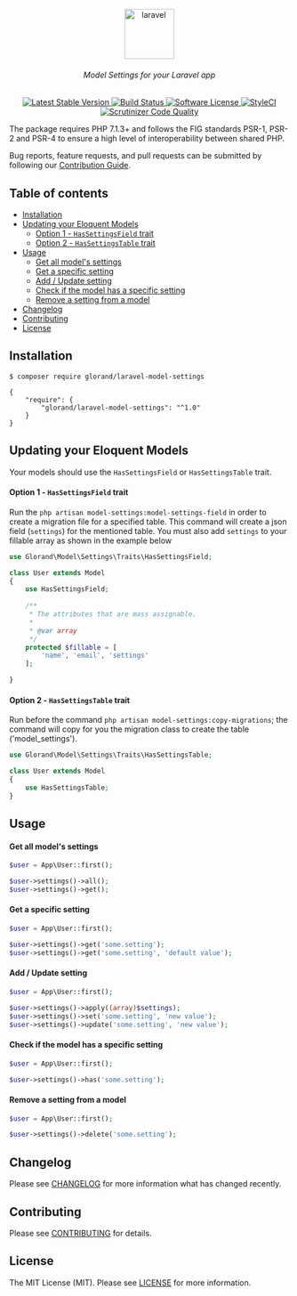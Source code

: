 <p align="center">
<img height="90px" alt="laravel" src="https://user-images.githubusercontent.com/883989/50478539-685da980-09da-11e9-8251-18003e023ac9.png">
</p>

<h6 align="center">
    Model Settings for your Laravel app
</h6>

<p align="center">
<a href="https://packagist.org/packages/glorand/laravel-model-settings">
 <img src="https://poser.pugx.org/glorand/laravel-model-settings/v/stable" alt="Latest Stable Version">
</a>
 <a href="https://travis-ci.com/glorand/laravel-model-settings">
 <img src="https://travis-ci.com/glorand/laravel-model-settings.svg?branch=master" alt="Build Status">
 </a>
 <a href="LICENSE.md">
 <img src="https://img.shields.io/badge/license-MIT-brightgreen.svg?style=flat" alt="Software License">
 </a>
 <a href="https://github.styleci.io/repos/163381474">
 <img src="https://github.styleci.io/repos/163381474/shield?branch=master" alt="StyleCI">
 </a>
 <a href="https://scrutinizer-ci.com/g/glorand/laravel-model-settings/">
 <img src="https://scrutinizer-ci.com/g/glorand/laravel-model-settings/badges/quality-score.png?b=master" alt="Scrutinizer Code Quality">
 </a>
</p>

The package requires PHP 7.1.3+ and follows the FIG standards PSR-1, PSR-2 and PSR-4 
to ensure a high level of interoperability between shared PHP.

Bug reports, feature requests, and pull requests can be submitted by following our [Contribution Guide](CONTRIBUTING.md).

## Table of contents
- [Installation](#installation)
- [Updating your Eloquent Models](#update_models)
    - [Option 1 - `HasSettingsField` trait](#update_models_1)
    - [Option 2 - `HasSettingsTable` trait](#update_models_2)
- [Usage](#usage)
    - [Get all model's settings](#get_all)
    - [Get a specific setting](#get)
    - [Add / Update setting](#add_update)
    - [Check if the model has a specific setting](#check)
    - [Remove a setting from a model](#remove)
 - [Changelog](#changelog)
 - [Contributing](#contributing)
- [License](#license)

## Installation <a name="installation"></a>
```shell
$ composer require glorand/laravel-model-settings
```

```
{
    "require": {
        "glorand/laravel-model-settings": "^1.0"
    }
}
```

## Updating your Eloquent Models <a name="update_models"></a>
Your models should use the `HasSettingsField` or `HasSettingsTable` trait.

#### Option 1 - `HasSettingsField` trait <a name="update_models_1"></a>
Run the `php artisan model-settings:model-settings-field` in order to create a migration file for a specified table. This command will create a json field (`settings`) for the mentioned table.
You must also add `settings` to your fillable array as shown in the example below
```php
use Glorand\Model\Settings\Traits\HasSettingsField;

class User extends Model
{
    use HasSettingsField;
    
    /**
     * The attributes that are mass assignable.
     *
     * @var array
     */
    protected $fillable = [
        'name', 'email', 'settings'
    ];

}
```
#### Option 2 - `HasSettingsTable` trait <a name="update_models_2"></a>
Run before the command `php artisan model-settings:copy-migrations`; the command will copy for you the migration class to create the table ('model_settings').
```php
use Glorand\Model\Settings\Traits\HasSettingsTable;

class User extends Model
{
    use HasSettingsTable;
}
```

## Usage <a name="usage"></a>

#### Get all model's settings <a name="get_all"></a>
```php
$user = App\User::first();

$user->settings()->all();
$user->settings()->get();
```

#### Get a specific setting <a name="get"></a>
```php
$user = App\User::first();

$user->settings()->get('some.setting');
$user->settings()->get('some.setting', 'default value');
```

#### Add / Update setting <a name="add_update"></a>
```php
$user = App\User::first();

$user->settings()->apply((array)$settings);
$user->settings()->set('some.setting', 'new value');
$user->settings()->update('some.setting', 'new value');
```

#### Check if the model has a specific setting <a name="check"></a>
```php
$user = App\User::first();

$user->settings()->has('some.setting');
```

#### Remove a setting from a model <a name="remove"></a>
```php
$user = App\User::first();

$user->settings()->delete('some.setting');
```

## Changelog <a name="changelog"></a>
Please see [CHANGELOG](CHANGELOG.md) for more information what has changed recently.

## Contributing <a name="contributing"></a>
Please see [CONTRIBUTING](CONTRIBUTING.md) for details.

## License <a name="license"></a>
The MIT License (MIT). Please see [LICENSE](LICENSE) for more information.
